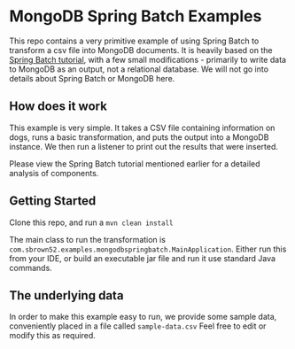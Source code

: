 # MongoDB Spring Batch Examples

This repo contains a very primitive example of using Spring Batch to transform a csv file into MongoDB documents. It is heavily
based on the [Spring Batch tutorial](https://spring.io/guides/gs/batch-processing/), with a few small modifications - primarily to
write data to MongoDB as an output, not a relational database. We will not go into details about Spring Batch or MongoDB here.

## How does it work
This example is very simple. It takes a CSV file containing information on dogs, runs a basic transformation, and puts the output into a MongoDB instance.
We then run a listener to print out the results that were inserted.

Please view the Spring Batch tutorial mentioned earlier for a detailed analysis of components. 

## Getting Started
Clone this repo, and run a `mvn clean install`

The main class to run the transformation is `com.sbrown52.examples.mongodbspringbatch.MainApplication`.
Either run this from your IDE, or build an executable jar file and run it use standard Java commands.

## The underlying data
In order to make this example easy to run, we provide some sample data, conveniently placed in a file called `sample-data.csv`
Feel free to edit or modify this as required.